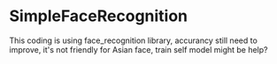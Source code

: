 # SimpleFaceRecognition

This coding is using face_recognition library, accurancy still need to improve, it's not friendly for Asian face,
train self model might be help?
